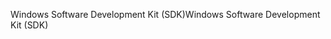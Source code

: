 <span data-ttu-id="97a9e-101">Windows Software Development Kit (SDK)</span><span class="sxs-lookup"><span data-stu-id="97a9e-101">Windows Software Development Kit (SDK)</span></span>